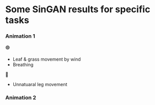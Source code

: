 # Some SinGAN results for specific tasks

### Animation 1

:green_circle:
  - Leaf & grass movement by wind 
  - Breathing
 
:red_circle:
  - Unnatuaral leg movement

### Animation 2

